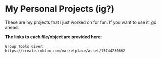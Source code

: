 # My Personal Projects (ig?)

These are my projects that i just worked on for fun.
If you want to use it, go ahead.

**The links to each file/object are provided here:**

`Group Tools Giver`:
```https://create.roblox.com/marketplace/asset/15744230662```
